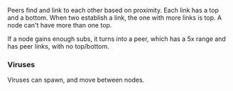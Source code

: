 Peers find and link to each other based on proximity. Each link has a top and a bottom.
When two establish a link, the one with more links is top. A node can't have more than one top.

If a node gains enough subs, it turns into a peer, which has a 5x range and has peer links, with no top/bottom.

### Viruses
Viruses can spawn, and move between nodes.
